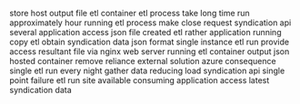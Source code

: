 store host output file etl container etl process take long time run approximately hour running etl process make close request syndication api several application access json file created etl rather application running copy etl obtain syndication data json format single instance etl run provide access resultant file via nginx web server running etl container output json hosted container remove reliance external solution azure consequence single etl run every night gather data reducing load syndication api single point failure etl run site available consuming application access latest syndication data